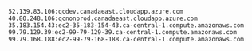     52.139.83.106:qcdev.canadaeast.cloudapp.azure.com
	40.80.248.106:qcnonprod.canadaeast.cloudapp.azure.com
	35.183.154.43:ec2-35-183-154-43.ca-central-1.compute.amazonaws.com
	99.79.129.39:ec2-99-79-129-39.ca-central-1.compute.amazonaws.com
	99.79.168.188:ec2-99-79-168-188.ca-central-1.compute.amazonaws.com